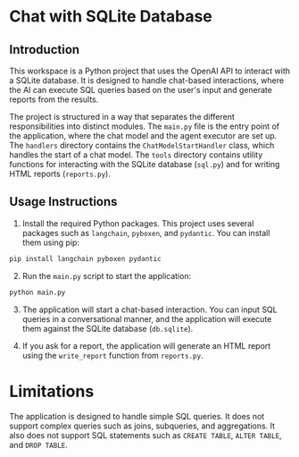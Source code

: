 # Chat with SQLite Database

## Introduction

This workspace is a Python project that uses the OpenAI API to interact with a SQLite database. It is designed to handle chat-based interactions, where the AI can execute SQL queries based on the user's input and generate reports from the results.

The project is structured in a way that separates the different responsibilities into distinct modules. The `main.py` file is the entry point of the application, where the chat model and the agent executor are set up. The `handlers` directory contains the `ChatModelStartHandler` class, which handles the start of a chat model. The `tools` directory contains utility functions for interacting with the SQLite database (`sql.py`) and for writing HTML reports (`reports.py`).

## Usage Instructions

1. Install the required Python packages. This project uses several packages such as `langchain`, `pyboxen`, and `pydantic`. You can install them using pip:

```sh
pip install langchain pyboxen pydantic
```

2. Run the `main.py` script to start the application:

```sh
python main.py
```

3. The application will start a chat-based interaction. You can input SQL queries in a conversational manner, and the application will execute them against the SQLite database (`db.sqlite`).

4. If you ask for a report, the application will generate an HTML report using the `write_report` function from `reports.py`.

# Limitations

The application is designed to handle simple SQL queries. It does not support complex queries such as joins, subqueries, and aggregations. It also does not support SQL statements such as `CREATE TABLE`, `ALTER TABLE`, and `DROP TABLE`.
